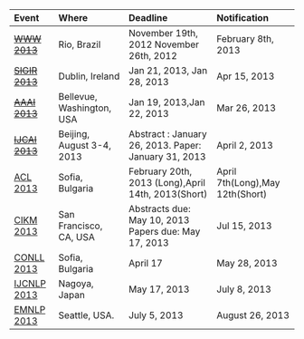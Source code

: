 | **Event** | **Where** | **Deadline** | **Notification** |
|:----------|:----------|:-------------|:-----------------|
|~~[WWW 2013 ](http://www2013.org)~~| Rio, Brazil|  November 19th, 2012 November 26th, 2012|February 8th, 2013|
|~~[SIGIR 2013](http://sigir2013.ie/)~~| Dublin, Ireland|  Jan 21, 2013, Jan 28, 2013|Apr 15, 2013|
|~~[AAAI 2013](http://www.aaai.org/Conferences/AAAI/aaai13.php)~~| Bellevue, Washington, USA|  Jan 19, 2013,Jan 22, 2013|Mar 26, 2013|
|~~[IJCAI 2013](http://http://ijcai13.org)~~ | Beijing, August 3-4, 2013| Abstract : January 26, 2013. Paper: January 31, 2013 |April 2, 2013|
|[ACL 2013](http://acl2013.org) | Sofia, Bulgaria |  February 20th, 2013 (Long),April 14th, 2013(Short) | April 7th(Long),May 12th(Short)|
|[CIKM 2013](http://www.cikm2013.org/) | San Francisco, CA, USA| Abstracts due: May 10, 2013 Papers due: May 17, 2013 | Jul 15, 2013|
|[CONLL 2013](http://www.clips.ua.ac.be/conll/) | Sofia, Bulgaria | April 17 |May 28, 2013|
|[IJCNLP 2013](http://lang.cs.tut.ac.jp/ijcnlp2013/)|Nagoya, Japan |May 17, 2013 | July 8, 2013 |
|[EMNLP 2013](http://hum.csse.unimelb.edu.au/emnlp2013/) |Seattle, USA. |  July 5, 2013 |August 26, 2013 |